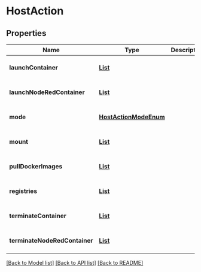 # HostAction
## Properties

Name | Type | Description | Notes
------------ | ------------- | ------------- | -------------
**launchContainer** | [**List**](HostActionLaunch.md) |  | [optional] [default to null]
**launchNodeRedContainer** | [**List**](HostActionNodeRedLaunch.md) |  | [optional] [default to null]
**mode** | [**HostActionModeEnum**](HostActionModeEnum.md) |  | [optional] [default to null]
**mount** | [**List**](HostMountInfo.md) |  | [optional] [default to null]
**pullDockerImages** | [**List**](HostPreloadEngine.md) |  | [optional] [default to null]
**registries** | [**List**](DockerRegistry.md) |  | [optional] [default to null]
**terminateContainer** | [**List**](HostActionTerminate.md) |  | [optional] [default to null]
**terminateNodeRedContainer** | [**List**](HostActionNodeRedTerminate.md) |  | [optional] [default to null]

[[Back to Model list]](../README.md#documentation-for-models) [[Back to API list]](../README.md#documentation-for-api-endpoints) [[Back to README]](../README.md)

